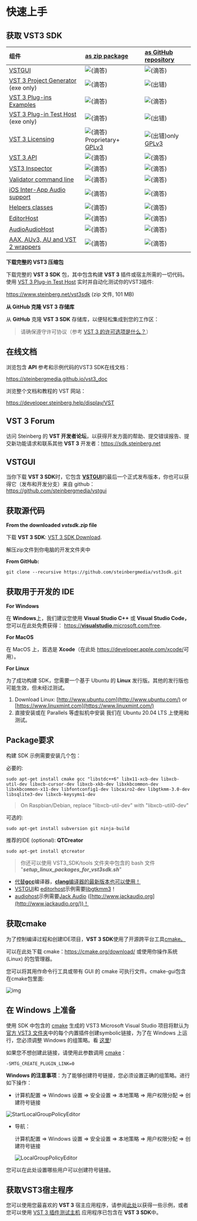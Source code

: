# 快速上手

## 获取 VST3 SDK

| 组件 | [as zip package](https://developer.steinberg.help/display/VST/VST+3+Links#VST3Links-aszip) | [as GitHub repository](https://developer.steinberg.help/display/VST/VST+3+Links#VST3Links-repository) |
| :----------------------------------------------------------- | :----------------------------------------------------------- | :----------------------------------------------------------- |
| [VSTGUI](https://developer.steinberg.help/display/VST/VSTGUI) | ![(滴答)](Image/check.svg) | ![(滴答)](Image/check.svg) |
| [VST 3 Project Generator](https://developer.steinberg.help/display/VST/VST+3+Project+Generator) (exe only) | ![(滴答)](Image/check.svg) | ![(出错)](Image/error.svg) |
| [VST 3 Plug-ins Examples](https://developer.steinberg.help/display/VST/VST+3+Plug-ins+Examples) | ![(滴答)](Image/check.svg) | ![(滴答)](Image/check.svg) |
| [VST 3 Plug-in Test Host](https://developer.steinberg.help/display/VST/VST+3+Plug-in+Test+Host) (exe only) | ![(滴答)](Image/check.svg) | ![(出错)](Image/error.svg) |
| [VST 3 Licensing](https://developer.steinberg.help/display/VST/VST+3+Licensing) | ![(滴答)](Image/check.svg)Proprietary+ [GPLv3](https://www.gnu.org/licenses/gpl-3.0.en.html) | ![(出错)](Image/error.svg)only [GPLv3](https://www.gnu.org/licenses/gpl-3.0.en.html) |
| [VST 3 API](https://developer.steinberg.help/display/VST/VST+3+API+Documentation) | ![(滴答)](Image/check.svg) | ![(滴答)](Image/check.svg) |
| [VST3 Inspector](https://developer.steinberg.help/pages/viewpage.action?pageId=9797960#WhatistheVST3SDK?-VST3Inspector) | ![(滴答)](Image/check.svg) | ![(滴答)](Image/check.svg) |
| [Validator command line](https://developer.steinberg.help/pages/viewpage.action?pageId=9797960#WhatistheVST3SDK?-validator) | ![(滴答)](Image/check.svg) | ![(滴答)](Image/check.svg) |
| [iOS Inter-App Audio support](https://developer.steinberg.help/display/VST/iOS+Inter-App+Audio+support) | ![(滴答)](Image/check.svg) | ![(滴答)](Image/check.svg) |
| [Helpers classes](https://developer.steinberg.help/pages/viewpage.action?pageId=9797960#WhatistheVST3SDK?-Helpersclasses) | ![(滴答)](Image/check.svg) | ![(滴答)](Image/check.svg) |
| [EditorHost](https://developer.steinberg.help/pages/viewpage.action?pageId=9797960#WhatistheVST3SDK?-EditorHost) | ![(滴答)](Image/check.svg) | ![(滴答)](Image/check.svg) |
| [AudioAudioHost](https://developer.steinberg.help/pages/viewpage.action?pageId=9797960#WhatistheVST3SDK?-AudioHost) | ![(滴答)](Image/check.svg) | ![(滴答)](Image/check.svg) |
| [AAX, AUv3, AU and VST 2 wrappers](https://developer.steinberg.help/display/VST/AAX%2C+AUv3%2C+AU+and+VST+2+wrappers) | ![(滴答)](Image/check.svg) | ![(滴答)](Image/check.svg) |



**下载完整的 VST3 压缩包**

下载完整的 **VST 3 SDK** 包，其中包含构建 **VST 3** 插件或宿主所需的一切代码。使用 [VST 3 Plug-in Test Host](https://developer.steinberg.help/display/VST/VST+3+Plug-in+Test+Host) 实时并自动化测试你的VST3插件:

<https://www.steinberg.net/vst3sdk>  (zip 文件, 101 MB)

**从 GitHub 克隆 VST 3 存储库**

从 **GitHub** 克隆 **VST 3 SDK** 存储库，以便轻松集成到您的工作区：

> 请确保遵守许可协议（参考 [VST 3 的许可选项是什么？](https://developer.steinberg.help/pages/viewpage.action?pageId=9797944)）



## 在线文档

浏览包含 **API** 参考和示例代码的VST3 SDK在线文档：

https://steinbergmedia.github.io/vst3_doc

浏览整个文档和教程的 VST 网站：

https://developer.steinberg.help/display/VST



## VST 3 Forum

访问 Steinberg 的 **VST 开发者论坛**，以获得开发方面的帮助、提交错误报告、提交新功能请求和联系其他 **VST 3** 开发者：https://sdk.steinberg.net



## VSTGUI

当你下载 **VST 3 SDK**时，它包含 [**VSTGUI**](https://developer.steinberg.help/display/VST/VSTGUI)的最后一个正式发布版本，你也可以获得它（发布和开发分支）来自 github：<https://github.com/steinbergmedia/vstgui>



## 获取源代码

**From the downloaded *vstsdk.zip* file**

下载 **VST 3 SDK**:  [VST 3 SDK Download](https://developer.steinberg.help/display/VST/VST+3+Links#VST3Links-VST3SDKDownload).

解压zip文件到你电脑的开发文件夹中

**From GitHub:**

```
git clone --recursive https://github.com/steinbergmedia/vst3sdk.git
```



## 获取用于开发的 IDE

**For Windows**

在 **Windows**上，我们建议您使用 **Visual Studio C++** 或 **Visual Studio Code，** 您可以在此处免费获得： [https://**visualstudio**.microsoft.com/free](https://visualstudio.microsoft.com/free-developer-offers/).

**For MacOS**

在 MacOS 上，首选是 **Xcode**（在此处 <https://developer.apple.com/xcode/>可用）。

**For Linux**

为了成功构建 SDK，您需要一个基于 Ubuntu 的 **Linux** 发行版。其他的发行版也可能生效，但未经过测试。

1. Download Linux: [http://www.ubuntu.com](http://www.ubuntu.com/) or [https://www.linuxmint.com](https://www.linuxmint.com/)
2. 直接安装或在 Parallels 等虚拟机中安装
   我们在 Ubuntu 20.04 LTS 上使用和测试。



## Package要求

构建 SDK 示例需要安装几个包：

必要的:

```shell
sudo apt-get install cmake gcc "libstdc++6" libx11-xcb-dev libxcb-util-dev libxcb-cursor-dev libxcb-xkb-dev libxkbcommon-dev libxkbcommon-x11-dev libfontconfig1-dev libcairo2-dev libgtkmm-3.0-dev libsqlite3-dev libxcb-keysyms1-dev
```

> On Raspbian/Debian, replace "libxcb-util-dev" with "libxcb-util0-dev"

可选的:

```
sudo apt-get install subversion git ninja-build
```

推荐的IDE (optional): **QTCreator**

```
sudo apt-get install qtcreator
```

> 你还可以使用 VST3_SDK/tools 文件夹中包含的 bash 文件 "***setup_linux_packages_for_vst3sdk.sh***"

- [代替](https://www.gtkmm.org/)[**gcc**](https://gcc.gnu.org/install/)编译器，[**clang**](https://clang.llvm.org/)[编译器的最新版本也可以使用！](https://www.gtkmm.org/)
- [VSTGUI](https://developer.steinberg.help/display/VST/How+to+set+up+my+system+for+VST+3#HowtosetupmysystemforVST3-VSTGUI)和 [editorhost](https://developer.steinberg.help/display/VST/How+to+set+up+my+system+for+VST+3#HowtosetupmysystemforVST3-editorhost)示例需要[libgtkmm3](https://www.gtkmm.org/)！
- [audiohost](https://developer.steinberg.help/display/VST/How+to+set+up+my+system+for+VST+3#HowtosetupmysystemforVST3-audiohost)示例需要[Jack Audio](http://www.jackaudio.org/) ([http://www.jackaudio.org](http://www.jackaudio.org/))！



## 获取cmake

为了控制编译过程和创建IDE项目，**VST 3 SDK**使用了开源跨平台工具[cmake。](https://cmake.org/)

可以在此处下载 cmake：<https://cmake.org/download/> 或使用你操作系统 (Linux) 的包管理器。

您可以将其用作命令行工具或带有 GUI 的 cmake 可执行文件。cmake-gui包含在cmake包里面:

![img](Image/cmake_gui.jpg)



## 在 Windows 上准备

使用 SDK 中包含的 [cmake](https://cmake.org/) 生成的 VST3 Microsoft Visual Studio 项目将默认为 [官方 VST3 文件夹](https://developer.steinberg.help/display/VST/Plug-in+Locations)中的每个内置插件创建symbolic链接，为了在 Windows 上运行，您必须调整 Windows 的组策略。看 [这里](https://developer.steinberg.help/display/VST/Preparation+on+Windows)!

如果您不想创建此链接，请使用此参数调用 [cmake](https://cmake.org/)：

```
-SMTG_CREATE_PLUGIN_LINK=0
```

**Windows 的注意事项**：为了能够创建符号链接，您必须设置正确的组策略。进行如下操作：

- 计算机配置 => Windows 设置 => 安全设置 => 本地策略 => 用户权限分配 => 创建符号链接

![StartLocalGroupPolicyEditor](Image\start_local_group_policy_editor.jpg)

- 导航：

   计算机配置 => Windows 设置 => 安全设置 => 本地策略 => 用户权限分配 => 创建符号链接

   ![LocalGroupPolicyEditor](Image\local_group_policy_editor.jpg)

您可以在此处设置哪些用户可以创建符号链接。



## 获取VST3宿主程序

您可以使用您最喜欢的 **VST 3** 宿主应用程序，请参阅[此处](https://developer.steinberg.help/display/VST/Use+cases#Usecases-VST3Hosts)以获得一些示例，或者您可以使用 [VST 3 插件测试主机](https://developer.steinberg.help/display/VST/VST+3+Plug-in+Test+Host) 应用程序已包含在 **VST 3 SDK**中。